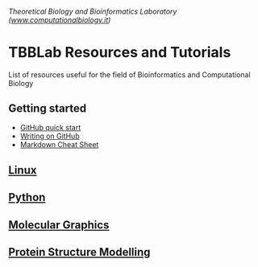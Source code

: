 ###### Theoretical Biology and Bioinformatics Laboratory (www.computationalbiology.it)

# TBBLab Resources and Tutorials

List of resources useful for the field of Bioinformatics and Computational Biology 

## Getting started
- [GitHub quick start](https://guides.github.com/activities/hello-world/)
- [Writing on GitHub](https://docs.github.com/en/free-pro-team@latest/github/writing-on-github)
- [Markdown Cheat Sheet](https://commonmark.org/help/)

## [Linux](https://github.com/fpolticelli/tbblab_repository/blob/main/linux.md)
## [Python](https://github.com/fpolticelli/tbblab_repository/blob/main/python.md)
## [Molecular Graphics](https://github.com/fpolticelli/tbblab_repository/blob/main/molecular_graphics.md)
## [Protein Structure Modelling](https://github.com/fpolticelli/tbblab_repository/blob/main/protein_modelling.md)
